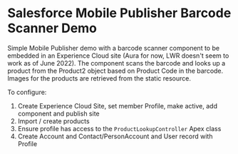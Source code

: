 # Salesforce Mobile Publisher Barcode Scanner Demo #
Simple Mobile Publisher demo with a barcode scanner component to be embedded in an Experience Cloud site (Aura for now, LWR doesn't seem to work as of June 2022). The component scans the barcode and looks up a product from the Product2 object based on Product Code in the barcode. Images for the products are retrieved from the static resource.

To configure:
1. Create Experience Cloud Site, set member Profile, make active, add component and publish site 
2. Import / create products
3. Ensure profile has access to the `ProductLookupController` Apex class
4. Create Account and Contact/PersonAccount and User record with Profile
